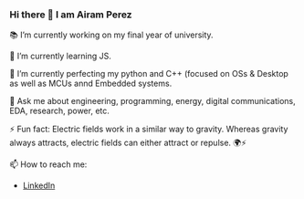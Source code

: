 ### Hi there 👋 I am Airam Perez

<!--
**airampg/airampg** is a ✨ _special_ ✨ repository because its `README.md` (this file) appears on your GitHub profile.

Here are some ideas to get you started:

- 🔭 I’m currently working on ...
- 🌱 I’m currently learning ...
- 👯 I’m looking to collaborate on ...
- 🤔 I’m looking for help with ...
- 💬 Ask me about ...
- 📫 How to reach me: ...
- 😄 Pronouns: ...
- ⚡ Fun fact: ...
-->

📚 I’m currently working on my final year of university.

🌱 I’m currently learning JS.

🌟 I’m currently perfecting my python and C++ (focused on OSs & Desktop as well as MCUs annd Embedded systems. 

💬 Ask me about engineering, programming, energy, digital communications, EDA, research, power, etc.

⚡ Fun fact: Electric fields work in a similar way to gravity. Whereas gravity always attracts, electric fields can either attract or repulse. 🌍⚡


📫 How to reach me:
 - [LinkedIn](https://www.linkedin.com/in/airampegui/ "LinkedIn")
